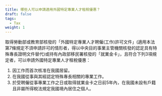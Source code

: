 ```yaml
---
title: 哪些人可以申請適用外國特定專業人才租稅優惠？
draft: false
tags:
  - Tax
weight: 1
---
```

取得勞動部或教育部核發的「外國特定專業人才聘僱(工作)許可文件」(適用本法第7條規定不須申請許可的情形者，得以中央目的事業主管機關核發的認定具有特殊專長證明文件替代)或持有內政部移民署核發的「就業金卡」，且符合下列3項規定者，可以申請外國特定專業人才租稅優惠：

1. 因工作而首次核准在我國居留。
2. 在我國從事與其經認定特殊專長相關的專業工作。
3. 於受聘僱從事專業工作之日或取得就業金卡之日前5年內，在我國未設有戶籍且非屬所得稅法規定我國境內居住之個人。